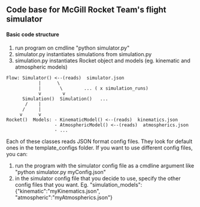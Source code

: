 ## Code base for McGill Rocket Team's flight simulator

#### Basic code structure

1. run program on cmdline "python simulator.py"
2. simulator.py instantiates simulations from simulation.py
3. simulation.py instantiates Rocket object and models (eg. kinematic and atmospheric models)

```
Flow: Simulator() <--(reads)  simulator.json
            |      \
            |       \        ... ( x simulation_runs)
            v        v
      Simulation()  Simulation()   ...
       /    |
      /     |
     v      v
Rocket()  Models: - KinematicModel() <--(reads)  kinematics.json
                  - AtmosphericModel() <--(reads)  atmospherics.json
                  - ...

```
Each of these classes reads JSON format config files. They look for default ones in the template_configs folder.
If you want to use different config files, you can:
1. run the program with the simulator config file as a cmdline argument like "python simulator.py myConfig.json"
2. in the simulator config file that you decide to use, specify the other config files that you want. Eg. "simulation_models": {"kinematic":"myKinematics.json", "atmospheric":"myAtmospherics.json"}

